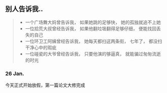 ## 别人告诉我..
>* 一个广场舞大妈曾告诉我， 如果她跳的足够快， 她的孤独就追不上她
>* 一位拾荒大叔曾经告诉我， 如果他翻垃圾翻得足够仔细， 便能找回丢失的自己
>* 一位环卫工阿姨曾经告诉我， 她每天都扫这两条街， 七年了， 都没扫干净心中的瑕疵
>* 一位碰瓷的大爷曾经告诉我， 只要他演的够逼真， 就能骗过匆匆流逝的时光

### 26 Jan.
今天正式开始放假，第一篇论文大修完成
